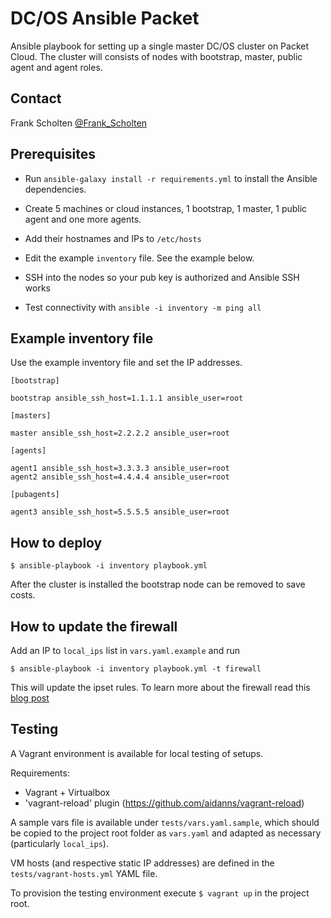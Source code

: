 # DC/OS Ansible Packet

Ansible playbook for setting up a single master DC/OS cluster on Packet Cloud. The cluster will consists of nodes with bootstrap, master, public agent and agent roles.

## Contact

Frank Scholten [@Frank_Scholten](https://twitter.com/Frank_Scholten)

## Prerequisites

* Run `ansible-galaxy install -r requirements.yml` to install the Ansible dependencies.

* Create 5 machines or cloud instances, 1 bootstrap, 1 master, 1 public agent and one more agents.

* Add their hostnames and IPs to `/etc/hosts`

* Edit the example `inventory` file. See the example below.

* SSH into the nodes so your pub key is authorized and Ansible SSH works

* Test connectivity with `ansible -i inventory -m ping all`

## Example inventory file

Use the example inventory file and set the IP addresses.

```
[bootstrap]

bootstrap ansible_ssh_host=1.1.1.1 ansible_user=root

[masters]

master ansible_ssh_host=2.2.2.2 ansible_user=root

[agents]

agent1 ansible_ssh_host=3.3.3.3 ansible_user=root
agent2 ansible_ssh_host=4.4.4.4 ansible_user=root

[pubagents]

agent3 ansible_ssh_host=5.5.5.5 ansible_user=root
```

## How to deploy

```$ ansible-playbook -i inventory playbook.yml```

After the cluster is installed the bootstrap node can be removed to save costs.

## How to update the firewall

Add an IP to `local_ips` list in `vars.yaml.example` and run

```$ ansible-playbook -i inventory playbook.yml -t firewall```

This will update the ipset rules. To learn more about the firewall read this [blog post](http://container-solutions.com/how-to-secure-dcos-packet-cluster-ip-whitelisting-ipset/)

## Testing

A Vagrant environment is available for local testing of setups.

Requirements:

- Vagrant + Virtualbox
- 'vagrant-reload' plugin (https://github.com/aidanns/vagrant-reload)

A sample vars file is available under `tests/vars.yaml.sample`, which should be copied 
to the project root folder as `vars.yaml` and adapted as necessary (particularly `local_ips`).

VM hosts (and respective static IP addresses) are defined in the `tests/vagrant-hosts.yml` YAML file.

To provision the testing environment execute `$ vagrant up` in the project root.
